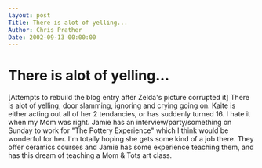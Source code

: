 ```yaml
---
layout: post
Title: There is alot of yelling...  
Author: Chris Prather
Date: 2002-09-13 00:00:00
---
```


# There is alot of yelling...
[Attempts to rebuild the blog entry after Zelda's
picture corrupted it]
There is alot of yelling, door slamming, ignoring
and crying going on. Kaite is either acting out all
of her 2 tendancies, or has suddenly turned 16. I
hate it when my Mom was right.
Jamie has an interview/party/something on Sunday to
work for "The Pottery Experience" which I think
would be wonderful for her. I'm totally hoping she
gets some kind of a job there. They offer ceramics
courses and Jamie has some experience teaching
them, and has this dream of teaching a Mom &amp;
Tots art class.
